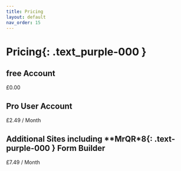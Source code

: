 ```yaml
---
title: Pricing
layout: default
nav_order: 15
---
```


# Pricing{: .text_purple-000 }

## free Account

£0.00

## Pro User Account

£2.49 / Month

## Additional Sites including **MrQR*8{: .text-purple-000 } Form Builder
£7.49 / Month

